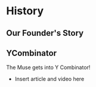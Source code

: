 # History

## Our Founder's Story

## YCombinator
The Muse gets into Y Combinator!
* Insert article and video here
